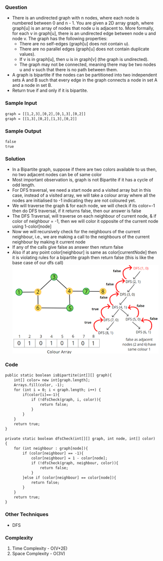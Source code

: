 ### Question
- There is an undirected graph with n nodes, where each node is numbered between 0 and n - 1. You are given a 2D array graph, where graph[u] is an array of nodes that node u is adjacent to. More formally, for each v in graph[u], there is an undirected edge between node u and node v. The graph has the following properties:
    - There are no self-edges (graph[u] does not contain u).
    - There are no parallel edges (graph[u] does not contain duplicate values).
    - If v is in graph[u], then u is in graph[v] (the graph is undirected).
    - The graph may not be connected, meaning there may be two nodes u and v such that there is no path between them.
- A graph is bipartite if the nodes can be partitioned into two independent sets A and B such that every edge in the graph connects a node in set A and a node in set B.
- Return true if and only if it is bipartite.

### Sample Input
    graph = [[1,2,3],[0,2],[0,1,3],[0,2]]
    graph = [[1,3],[0,2],[1,3],[0,2]]

### Sample Output
    false
    true

### Solution
- In a Bipartite graph, suppose if there are two colors available to us then, no two adjacent nodes can be of same color
- Most important observation is, graph is not Bipartite if it has a cycle of odd length.
- For DFS traversal, we need a start node and a visited array but in this case, instead of a visited array, we will take a colour array where all the nodes are initialised to -1 indicating they are not coloured yet.
- We will traverse the graph & for each node, we will check if its color=-1 then do DFS traversal, if it returns false, then our answer is false
- The DFS Traversal, will traverse on each neighbour of current node, & if color of neighbour = -1, then we will color it opposite of the current node using 1-color[node]
- Now we will recursively check for the neighbours of the current neighbour, i.e., we are making a call to the neighbours of the current neighbour by making it current node
- If any of the calls give false as answer then return false
- Also if at any point color[neighbour] is same as color[currentNode] then it is violating rules for a bipartite graph then return false (this is like the base case of our dfs call)
![img.png](img.png)

### Code
    public static boolean isBipartite(int[][] graph){
        int[] color= new int[graph.length];
        Arrays.fill(color, -1);
        for (int i = 0; i < graph.length; i++) {
            if(color[i]==-1){
                if (!dfsCheck(graph, i, color)){
                    return false;
                }
            }
        }
        return true;
    }

    private static boolean dfsCheck(int[][] graph, int node, int[] color) {
        for (int neighbour : graph[node]){
            if (color[neighbour] == -1){
                color[neighbour] = 1 - color[node];
                if (!dfsCheck(graph, neighbour, color)){
                    return false;
                }
            }else if (color[neighbour] == color[node]){
                return false;
            }
        }
        return true;
    }

### Other Techniques
- DFS

### Complexity
1. Time Complexity - O(V+2E)
2. Space Complexity - O(3V)